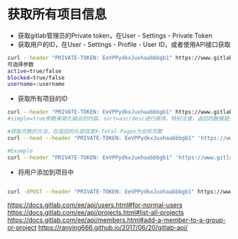 # 获取所有项目信息
- 获取gitlab管理员的Private token，在User - Settings - Private Token
- 获取用户的ID，在User - Settings - Profile - User ID，或者使用API接口获取
```bash
curl --header "PRIVATE-TOKEN: EeVPPydkxJuxhaabbbgb1" https://www.gitlab.com/api/v4/users
可选择参数
active=true/false
blocked=true/false
username=:username
```
- 获取所有项目的ID
```bash
curl --header "PRIVATE-TOKEN: EeVPPydkxJuxhaabbbgb1" https://www.gitlab.com/api/v4/projects
#simple=true参数来简化输出的内容，sort=asc/desc进行排序。特别注意，返回的数据是分页的，每页默认20条，如果项目较多需要使用分页参数。per_page=20控制每页返回的条数，page=1控制当前页数

#获取页数的方法，在返回的头部信息X-Total-Pages为总的页数
curl --head --header "PRIVATE-TOKEN: EeVPPydkxJuxhaabbbgb1" 'https://www.gitlab.com/api/v4/projects'

#Example
curl --header "PRIVATE-TOKEN: EeVPPydkxJuxhaabbbgb1" 'https://www.gitlab.com/api/v4/projects?simple=ture&sort=desc&page=1&per_page=20'
```

- 将用户添加到项目中
```bash

curl -XPOST --header "PRIVATE-TOKEN: EeVPPydkxJuxhaabbbgb1" https://www.gitlab.com/api/v4/project/id/members --data "user_id=1&access_level=20"
```

https://docs.gitlab.com/ee/api/users.html#for-normal-users
https://docs.gitlab.com/ee/api/projects.html#list-all-projects
https://docs.gitlab.com/ee/api/members.html#add-a-member-to-a-group-or-project
https://ranying666.github.io/2017/06/20/gitlab-api/